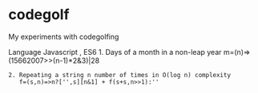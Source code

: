 # codegolf

My experiments with codegolfing

Language Javascript , ES6
    1. Days of a month in a non-leap year
       m=(n)=>(15662007>>(n-1)*2&3)|28
       
    2. Repeating a string n number of times in O(log n) complexity
       f=(s,n)=>n?['',s][n&1] + f(s+s,n>>1):''
